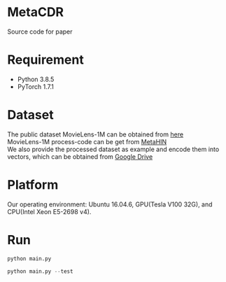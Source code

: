 # MetaCDR
Source code for paper

# Requirement

- Python 3.8.5
- PyTorch 1.7.1

# Dataset

The public dataset MovieLens-1M can be obtained from [here](https://files.grouplens.org/datasets/movielens/ml-1m.zip)  
MovieLens-1M process-code can be get from [MetaHIN](https://github.com/rootlu/MetaHIN)  
We also provide the processed dataset as example and encode them into vectors, which can be obtained from [Google Drive](https://drive.google.com/drive/folders/1xg8XHbUiae1pk_ZU1R2mvn1tvQXFuZcx?usp=sharing)

# Platform

Our operating environment: Ubuntu 16.04.6, GPU(Tesla V100 32G), and CPU(Intel Xeon E5-2698 v4).

# Run

```python
python main.py
```
```python
python main.py --test
```
